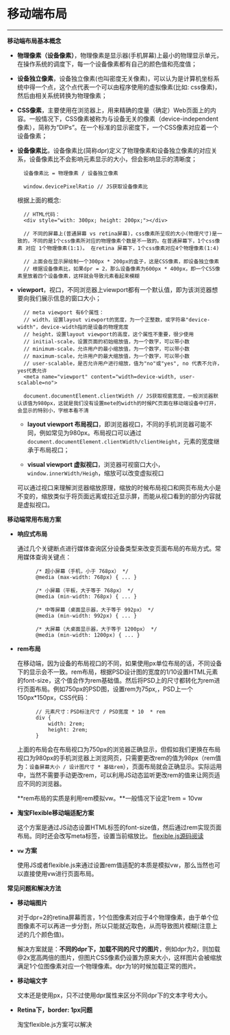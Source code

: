 # 移动端布局 #


----------

**移动端布局基本概念**

- **物理像素（设备像素）**，物理像素是显示器(手机屏幕)上最小的物理显示单元，在操作系统的调度下，每一个设备像素都有自己的颜色值和亮度值；

- **设备独立像素**，设备独立像素(也叫密度无关像素)，可以认为是计算机坐标系统中得一个点，这个点代表一个可以由程序使用的虚拟像素(比如: css像素)，然后由相关系统转换为物理像素；

- **CSS像素**，主要使用在浏览器上，用来精确的度量（确定）Web页面上的内容。一般情况下，CSS像素被称为与设备无关的像素（device-independent像素），简称为“DIPs”。在一个标准的显示密度下，一个CSS像素对应着一个设备像素；
		
- **设备像素比**，设备像素比(简称dpr)定义了物理像素和设备独立像素的对应关系，设备像素比不会影响元素显示的大小，但会影响显示的清晰度；

		设备像素比 = 物理像素 / 设备独立像素 

		window.devicePixelRatio // JS获取设备像素比

	根据上面的概念:
		
		// HTML代码：
		<div style="with: 300px; height: 200px;"></div>

		// 不同的屏幕上(普通屏幕 vs retina屏幕)，css像素所呈现的大小(物理尺寸)是一致的，不同的是1个css像素所对应的物理像素个数是不一致的。在普通屏幕下，1个css像素 对应 1个物理像素(1:1)。 在retina 屏幕下，1个css像素对应4个物理像素(1:4)
	
		// 上面会在显示屏绘制一个300px * 200px的盒子，这是CSS像素，即设备独立像素
		// 根据设备像素比，如果dpr = 2，那么设备像素为600px * 400px，即一个CSS像素里放着四个设备像素，这样就会导致元素看起来模糊

- **viewport**，视口，不同浏览器上viewport都有一个默认值，即为该浏览器想要向我们展示信息的窗口大小；
		
		// meta viewport 有6个属性：
		// width，设置layout viewport的宽度，为一个正整数，或字符串"device-width"，device-width指的是设备的物理宽度
		// height，设置layout viewport的高度，这个属性不重要，很少使用
        // initial-scale，设置页面的初始缩放值，为一个数字，可以带小数
		// minimum-scale，允许用户的最小缩放值，为一个数字，可以带小数
		// maximum-scale，允许用户的最大缩放值，为一个数字，可以带小数
		// user-scalable，是否允许用户进行缩放，值为"no"或"yes", no 代表不允许，yes代表允许
		<meta name="viewport" content="width=device-width, user-scalable=no">

		document.documentElement.clientWidth // JS获取视窗宽度，一般浏览器默认该值为980px，这就是我们没有设置mete的width的时候PC页面在移动端设备中打开，会显示的特别小，字根本看不清

	- **layout viewport 布局视口**，即浏览器视口，不同的手机浏览器可能不同，例如常见为980px。布局视口可以通过`document.documentElement.clientWidth/clientHeight`，<html>元素的宽度继承于布局视口；
	
	- **visual viewport 虚拟视口**，浏览器可视窗口大小，`window.innerWidth/Heigh`，缩放可以改变虚拟视口
	
	可以通过视口来理解浏览器缩放原理，缩放的时候布局视口和网页布局大小是不变的，缩放类似于将页面远离或拉近显示屏，而能从视口看到的部分内容就是虚拟视口。

**移动端常用布局方案**

- **响应式布局**

	通过几个关键断点进行媒体查询区分设备类型来改变页面布局的布局方式。常用媒体查询关键点：
		
			/* 超小屏幕（手机，小于 768px） */
			@media (max-width: 768px) { ... }
			
			/* 小屏幕（平板，大于等于 768px） */
			@media (min-width: 768px) { ... }
			
			/* 中等屏幕（桌面显示器，大于等于 992px） */
			@media (min-width: 992px) { ... }
			
			/* 大屏幕（大桌面显示器，大于等于 1200px） */
			@media (min-width: 1200px) { ... }

- **rem布局**

	在移动端，因为设备的布局视口的不同，如果使用px单位布局的话，不同设备下的显示会不一致。rem布局，根据PSD设计图的宽度的1/10设置HTML元素的font-size，这个值会作为rem基础值。然后将PSD上的尺寸都转化为rem进行页面布局。例如750px的PSD图，设置rem为75px,，PSD上一个150px*150px，CSS代码：
			
			// 元素尺寸：PSD标注尺寸 / PSD宽度 * 10  * rem
			div {
				width: 2rem;
				height: 2rem;
			}
	上面的布局会在布局视口为750px的浏览器正确显示，但假如我们更换在布局视口为980px的手机浏览器上浏览网页，只需要更改rem的值为98px（rem值为：`设备屏幕大小 / 设计图尺寸 * 基础rem`），页面布局就会正确显示。实际运用中，当然不需要手动更改rem，可以利用JS动态监听更改rem的值来让网页适应不同的浏览器。

	**rem布局的实质是利用rem模拟vw。**一般情况下设定1rem = 10vw
	

- **淘宝Flexible移动端适配方案**

	这个方案是通过JS动态设置HTML标签的font-size值，然后通过rem实现页面布局。同时还会改写meta标签，设置当前缩放比。
	[flexible.js源码阅读](https://github.com/huanghaibin91/My-HTML-CSS/blob/master/CSS/md/flexible.js)	

- **`vw` 方案**

	使用JS或者flexible.js来通过设置rem值适配的本质是模拟vw，那么当然也可以直接使用vw进行页面布局。

**常见问题和解决方法**

- **移动端图片**

	对于dpr=2的retina屏幕而言，1个位图像素对应于4个物理像素，由于单个位图像素不可以再进一步分割，所以只能就近取色，从而导致图片模糊(注意上述的几个颜色值)。

	解决方案就是：**不同的dpr下，加载不同的尺寸的图片**，例如dpr为2，则加载@2x宽高两倍的图片，但图片CSS像素仍设置为原来大小，这样图片会被缩放满足1个位图像素对应一个物理像素。dpr为1的时候加载正常的图片。

- **移动端文字**

	文本还是使用px，只不过使用dpr属性来区分不同dpr下的文本字号大小。

- **Retina下，border: 1px问题**

	淘宝flexible.js方案可以解决